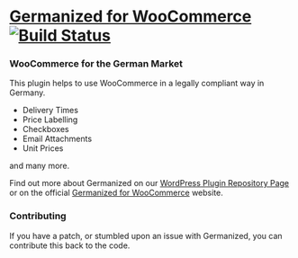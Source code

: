 # [Germanized for WooCommerce](https://vendidero.de/woocommerce-germanized) [![Build Status](https://travis-ci.org/vendidero/woocommerce-germanized.svg?branch=master)](https://travis-ci.org/vendidero/woocommerce-germanized)

### WooCommerce for the German Market
This plugin helps to use WooCommerce in a legally compliant way in Germany.

- Delivery Times
- Price Labelling
- Checkboxes
- Email Attachments
- Unit Prices

and many more.

Find out more about Germanized on our [WordPress Plugin Repository Page](https://wordpress.org/plugins/woocommerce-germanized/) or on the official [Germanized for WooCommerce](http://vendidero.de/woocommerce-germanized) website.

### Contributing
If you have a patch, or stumbled upon an issue with Germanized, you can contribute this back to the code.